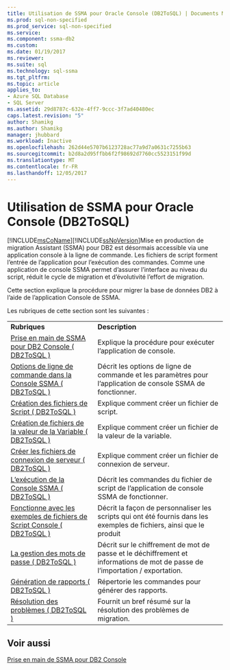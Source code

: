```yaml
---
title: Utilisation de SSMA pour Oracle Console (DB2ToSQL) | Documents Microsoft
ms.prod: sql-non-specified
ms.prod_service: sql-non-specified
ms.service: 
ms.component: ssma-db2
ms.custom: 
ms.date: 01/19/2017
ms.reviewer: 
ms.suite: sql
ms.technology: sql-ssma
ms.tgt_pltfrm: 
ms.topic: article
applies_to:
- Azure SQL Database
- SQL Server
ms.assetid: 29d8787c-632e-4ff7-9ccc-3f7ad40480ec
caps.latest.revision: "5"
author: Shamikg
ms.author: Shamikg
manager: jhubbard
ms.workload: Inactive
ms.openlocfilehash: 262d44e5707b6123728ac77a9d7a0631c7255b63
ms.sourcegitcommit: b2d8a2d95ffbb6f2f98692d7760cc5523151f99d
ms.translationtype: MT
ms.contentlocale: fr-FR
ms.lasthandoff: 12/05/2017
---
```

# <a name="working-with-ssma-for-oracle-console-db2tosql"></a>Utilisation de SSMA pour Oracle Console (DB2ToSQL)
[!INCLUDE[msCoName](../../includes/msconame_md.md)][!INCLUDE[ssNoVersion](../../includes/ssnoversion_md.md)]Mise en production de migration Assistant (SSMA) pour DB2 est désormais accessible via une application console à la ligne de commande. Les fichiers de script forment l’entrée de l’application pour l’exécution des commandes. Comme une application de console SSMA permet d’assurer l’interface au niveau du script, réduit le cycle de migration et d’évolutivité l’effort de migration.  
  
Cette section explique la procédure pour migrer la base de données DB2 à l’aide de l’application Console de SSMA.  
  
Les rubriques de cette section sont les suivantes :  
  
|||  
|-|-|  
|**Rubriques**|**Description**|  
|[Prise en main de SSMA pour DB2 Console &#40; DB2ToSQL &#41;](../../ssma/db2/getting-started-with-ssma-for-db2-console-db2tosql.md)|Explique la procédure pour exécuter l’application de console.|  
|[Options de ligne de commande dans la Console SSMA &#40; DB2ToSQL &#41;](../../ssma/db2/command-line-options-in-ssma-console-db2tosql.md)|Décrit les options de ligne de commande et les paramètres pour l’application de console SSMA de fonctionner.|  
|[Création des fichiers de Script &#40; DB2ToSQL &#41;](../../ssma/db2/creating-script-files-db2tosql.md)|Explique comment créer un fichier de script.|  
|[Création de fichiers de la valeur de la Variable &#40; DB2ToSQL &#41;](../../ssma/db2/creating-variable-value-files-db2tosql.md)|Explique comment créer un fichier de la valeur de la variable.|  
|[Créer les fichiers de connexion de serveur &#40; DB2ToSQL &#41;](../../ssma/db2/creating-the-server-connection-files-db2tosql.md)|Explique comment créer un fichier de connexion de serveur.|  
|[L’exécution de la Console SSMA &#40; DB2ToSQL &#41;](../../ssma/db2/executing-the-ssma-console-db2tosql.md)|Décrit les commandes du fichier de script de l’application de console SSMA de fonctionner.|  
|[Fonctionne avec les exemples de fichiers de Script Console &#40; DB2ToSQL &#41;](../../ssma/db2/working-with-the-sample-console-script-files-db2tosql.md)|Décrit la façon de personnaliser les scripts qui ont été fournis dans les exemples de fichiers, ainsi que le produit|  
|[La gestion des mots de passe &#40; DB2ToSQL &#41;](../../ssma/db2/managing-passwords-db2tosql.md)|Décrit sur le chiffrement de mot de passe et le déchiffrement et informations de mot de passe de l’importation / exportation.|  
|[Génération de rapports &#40; DB2ToSQL &#41;](../../ssma/db2/generating-reports-db2tosql.md)|Répertorie les commandes pour générer des rapports.|  
|[Résolution des problèmes &#40; DB2ToSQL &#41;](../../ssma/db2/troubleshooting-db2tosql.md)|Fournit un bref résumé sur la résolution des problèmes de migration.|  
  
## <a name="see-also"></a>Voir aussi  
[Prise en main de SSMA pour DB2 Console](http://msdn.microsoft.com/en-us/f245c017-023e-4880-8721-8908d339525e)  
  

